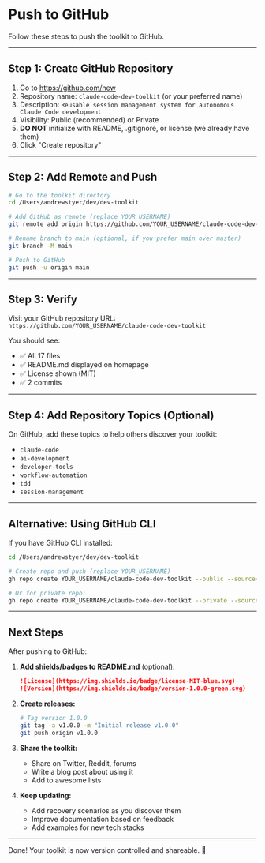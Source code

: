 # Push to GitHub

Follow these steps to push the toolkit to GitHub.

---

## Step 1: Create GitHub Repository

1. Go to https://github.com/new
2. Repository name: `claude-code-dev-toolkit` (or your preferred name)
3. Description: `Reusable session management system for autonomous Claude Code development`
4. Visibility: Public (recommended) or Private
5. **DO NOT** initialize with README, .gitignore, or license (we already have them)
6. Click "Create repository"

---

## Step 2: Add Remote and Push

```bash
# Go to the toolkit directory
cd /Users/andrewstyer/dev/dev-toolkit

# Add GitHub as remote (replace YOUR_USERNAME)
git remote add origin https://github.com/YOUR_USERNAME/claude-code-dev-toolkit.git

# Rename branch to main (optional, if you prefer main over master)
git branch -M main

# Push to GitHub
git push -u origin main
```

---

## Step 3: Verify

Visit your GitHub repository URL:
`https://github.com/YOUR_USERNAME/claude-code-dev-toolkit`

You should see:
- ✅ All 17 files
- ✅ README.md displayed on homepage
- ✅ License shown (MIT)
- ✅ 2 commits

---

## Step 4: Add Repository Topics (Optional)

On GitHub, add these topics to help others discover your toolkit:
- `claude-code`
- `ai-development`
- `developer-tools`
- `workflow-automation`
- `tdd`
- `session-management`

---

## Alternative: Using GitHub CLI

If you have GitHub CLI installed:

```bash
cd /Users/andrewstyer/dev/dev-toolkit

# Create repo and push (replace YOUR_USERNAME)
gh repo create YOUR_USERNAME/claude-code-dev-toolkit --public --source=. --remote=origin --push

# Or for private repo:
gh repo create YOUR_USERNAME/claude-code-dev-toolkit --private --source=. --remote=origin --push
```

---

## Next Steps

After pushing to GitHub:

1. **Add shields/badges to README.md** (optional):
   ```markdown
   ![License](https://img.shields.io/badge/license-MIT-blue.svg)
   ![Version](https://img.shields.io/badge/version-1.0.0-green.svg)
   ```

2. **Create releases:**
   ```bash
   # Tag version 1.0.0
   git tag -a v1.0.0 -m "Initial release v1.0.0"
   git push origin v1.0.0
   ```

3. **Share the toolkit:**
   - Share on Twitter, Reddit, forums
   - Write a blog post about using it
   - Add to awesome lists

4. **Keep updating:**
   - Add recovery scenarios as you discover them
   - Improve documentation based on feedback
   - Add examples for new tech stacks

---

Done! Your toolkit is now version controlled and shareable. 🎉
